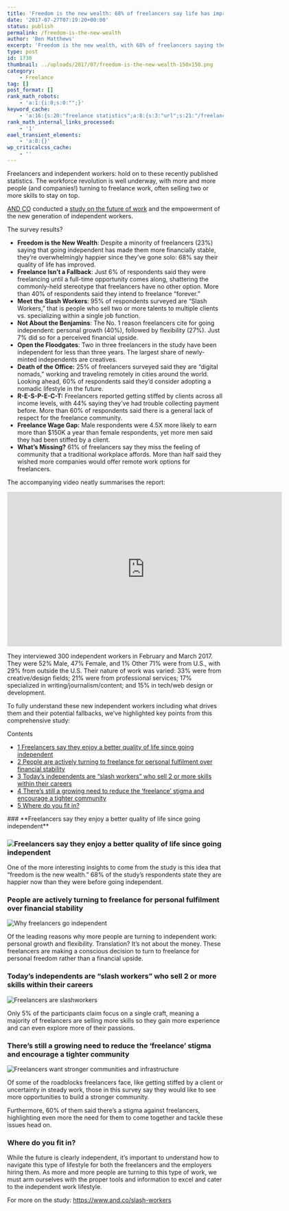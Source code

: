 ```yaml
---
title: 'Freedom is the new wealth: 68% of freelancers say life has improved since going independent'
date: '2017-07-27T07:19:20+00:00'
status: publish
permalink: /freedom-is-the-new-wealth
author: 'Ben Matthews'
excerpt: 'Freedom is the new wealth, with 68% of freelancers saying they are happier now than they were before going independent.'
type: post
id: 1730
thumbnail: ../uploads/2017/07/freedom-is-the-new-wealth-150x150.png
category:
    - Freelance
tag: []
post_format: []
rank_math_robots:
    - 'a:1:{i:0;s:0:"";}'
keyword_cache:
    - 'a:16:{s:20:"freelance statistics";a:8:{s:3:"url";s:21:"/freelance-statistics";s:5:"times";s:0:"";s:7:"between";s:0:"";s:6:"before";s:0:"";s:5:"after";s:0:"";s:4:"case";N;s:8:"nofollow";N;s:9:"newwindow";N;}s:19:"freelance portfolio";a:8:{s:3:"url";s:30:"/courses/freelance-portfolios/";s:5:"times";s:0:"";s:7:"between";s:0:"";s:6:"before";s:0:"";s:5:"after";s:0:"";s:4:"case";N;s:8:"nofollow";N;s:9:"newwindow";N;}s:19:"accounting software";a:8:{s:3:"url";s:33:"/best-online-accounting-software/";s:5:"times";s:0:"";s:7:"between";s:0:"";s:6:"before";s:0:"";s:5:"after";s:0:"";s:4:"case";N;s:8:"nofollow";N;s:9:"newwindow";N;}s:19:"freelance community";a:8:{s:3:"url";s:20:"/freelance-community";s:5:"times";s:0:"";s:7:"between";s:0:"";s:6:"before";s:0:"";s:5:"after";s:0:"";s:4:"case";N;s:8:"nofollow";N;s:9:"newwindow";N;}s:19:"freelance questions";a:8:{s:3:"url";s:20:"/freelance-community";s:5:"times";s:0:"";s:7:"between";s:0:"";s:6:"before";s:0:"";s:5:"after";s:0:"";s:4:"case";N;s:8:"nofollow";N;s:9:"newwindow";N;}s:18:"freelance expenses";a:8:{s:3:"url";s:19:"/freelance-expenses";s:5:"times";s:0:"";s:7:"between";s:0:"";s:6:"before";s:0:"";s:5:"after";s:0:"";s:4:"case";N;s:8:"nofollow";N;s:9:"newwindow";N;}s:18:"freelance training";a:8:{s:3:"url";s:8:"/courses";s:5:"times";s:0:"";s:7:"between";s:0:"";s:6:"before";s:0:"";s:5:"after";s:0:"";s:4:"case";N;s:8:"nofollow";N;s:9:"newwindow";N;}s:15:"freelance tools";a:8:{s:3:"url";s:21:"/best-freelance-tools";s:5:"times";s:0:"";s:7:"between";s:0:"";s:6:"before";s:0:"";s:5:"after";s:0:"";s:4:"case";N;s:8:"nofollow";N;s:9:"newwindow";N;}s:15:"freelance rates";a:8:{s:3:"url";s:16:"/freelance-rates";s:5:"times";s:0:"";s:7:"between";s:0:"";s:6:"before";s:0:"";s:5:"after";s:0:"";s:4:"case";N;s:8:"nofollow";N;s:9:"newwindow";N;}s:14:"freelance work";a:8:{s:3:"url";s:15:"/freelance-work";s:5:"times";s:0:"";s:7:"between";s:0:"";s:6:"before";s:0:"";s:5:"after";s:0:"";s:4:"case";N;s:8:"nofollow";N;s:9:"newwindow";N;}s:14:"freelance jobs";a:8:{s:3:"url";s:15:"/freelance-jobs";s:5:"times";s:0:"";s:7:"between";s:0:"";s:6:"before";s:0:"";s:5:"after";s:0:"";s:4:"case";N;s:8:"nofollow";N;s:9:"newwindow";N;}s:13:"balance sheet";a:8:{s:3:"url";s:46:"https://freetrain.co/balance-sheet-definition/";s:5:"times";s:0:"";s:7:"between";s:0:"";s:6:"before";s:0:"";s:5:"after";s:0:"";s:4:"case";N;s:8:"nofollow";N;s:9:"newwindow";N;}s:7:"courses";a:8:{s:3:"url";s:8:"/courses";s:5:"times";s:0:"";s:7:"between";s:0:"";s:6:"before";s:0:"";s:5:"after";s:0:"";s:4:"case";N;s:8:"nofollow";N;s:9:"newwindow";N;}s:5:"rates";a:8:{s:3:"url";s:16:"/freelance-rates";s:5:"times";s:0:"";s:7:"between";s:0:"";s:6:"before";s:0:"";s:5:"after";s:0:"";s:4:"case";N;s:8:"nofollow";N;s:9:"newwindow";N;}s:4:"ir35";a:8:{s:3:"url";s:5:"/ir35";s:5:"times";s:0:"";s:7:"between";s:0:"";s:6:"before";s:0:"";s:5:"after";s:0:"";s:4:"case";N;s:8:"nofollow";N;s:9:"newwindow";N;}s:13:"keywords_time";i:1565617899;}'
rank_math_internal_links_processed:
    - '1'
eael_transient_elements:
    - 'a:0:{}'
wp_criticalcss_cache:
    - ''
---
```

Freelancers and independent workers: hold on to these recently published statistics. The workforce revolution is well underway, with more and more people (and companies!) turning to freelance work, often selling two or more skills to stay on top.

[<span style="font-weight: 400;">AND CO</span>](https://www.and.co/)<span style="font-weight: 400;"> conducted a </span>[<span style="font-weight: 400;">study on the future of work</span>](https://www.and.co/slash-workers)<span style="font-weight: 400;"> and the empowerment of the new generation of independent workers. </span>

<span style="font-weight: 400;">The survey results?</span>

- **Freedom is the New Wealth**<span style="font-weight: 400;">: Despite a minority of freelancers (23%) saying that going independent has made them more financially stable, they’re overwhelmingly happier since they’ve gone solo: 68% say their quality of life has improved.</span>
- **Freelance Isn’t a Fallback**<span style="font-weight: 400;">: Just 6% of respondents said they were freelancing until a full-time opportunity comes along, shattering the commonly-held stereotype that freelancers have no other option. </span><span style="font-weight: 400;">More than 40% of respondents said they intend to freelance “forever.”</span>
- **Meet the Slash Workers**<span style="font-weight: 400;">: 95% of respondents surveyed are “Slash Workers,” that is people who sell two or more talents to multiple clients vs. specializing within a single job function.</span>
- **Not About the Benjamins**<span style="font-weight: 400;">: The No. 1 reason freelancers cite for going independent: personal growth (40%), followed by flexibility (27%). Just 7% did so for a perceived financial upside.</span>
- **Open the Floodgates**<span style="font-weight: 400;">: Two in three freelancers in the study have been independent for less than three years. The largest share of newly-minted independents are creatives.</span>
- **Death of the Office:**<span style="font-weight: 400;"> 25% of freelancers surveyed said they are “digital nomads,” working and traveling remotely in cities around the world. Looking ahead, 60% of respondents said they’d consider adopting a nomadic lifestyle in the future.</span>
- **R-E-S-P-E-C-T:** <span style="font-weight: 400;">Freelancers reported getting stiffed by clients across all income levels, with 44% saying they’ve had trouble collecting payment before. More than 60% of respondents said there is a general lack of respect for the freelance community.</span>
- **Freelance Wage Gap:** <span style="font-weight: 400;">Male respondents were 4.5X more likely to earn more than $150K a year than female respondents, yet more men said they had been stiffed by a client.</span>
- **What’s Missing?**<span style="font-weight: 400;"> 61% of freelancers say they miss the feeling of community that a traditional workplace affords. More than half said they wished more companies would offer remote work options for freelancers.</span>

The accompanying video neatly summarises the report:

<iframe allowfullscreen="allowfullscreen" frameborder="0" height="360" src="https://player.vimeo.com/video/216403651" width="640"></iframe>

<span style="font-weight: 400;">They interviewed 300 independent workers in February and March 2017. They were 52% Male, 47% Female, and 1% Other 71% were from U.S., with 29% from outside the U.S. Their nature of work was varied: 33% were from creative/design fields; 21% were from professional services; 17% specialized in writing/journalism/content; and 15% in tech/web design or development.</span>

To fully understand these new independent workers including what drives them and their potential fallbacks, we’ve highlighted key points from this comprehensive study:

<div class="no_bullets" id="toc_container">Contents

- [<span class="toc_number toc_depth_1">1</span> Freelancers say they enjoy a better quality of life since going independent](#Freelancers_say_they_enjoy_a_better_quality_of_life_since_going_independent)
- [<span class="toc_number toc_depth_1">2</span> People are actively turning to freelance for personal fulfilment over financial stability](#People_are_actively_turning_to_freelance_for_personal_fulfilment_over_financial_stability)
- [<span class="toc_number toc_depth_1">3</span> Today’s independents are “slash workers” who sell 2 or more skills within their careers](#Todays_independents_are_slash_workers_who_sell_2_or_more_skills_within_their_careers)
- [<span class="toc_number toc_depth_1">4</span> There’s still a growing need to reduce the ‘freelance’ stigma and encourage a tighter community](#Theres_still_a_growing_need_to_reduce_the_freelance_stigma_and_encourage_a_tighter_community)
- [<span class="toc_number toc_depth_1">5</span> Where do you fit in?](#Where_do_you_fit_in)

</div>### <span id="Freelancers_say_they_enjoy_a_better_quality_of_life_since_going_independent">**Freelancers say they enjoy a better quality of life since going independent**</span>

### ![Freelancers say they enjoy a better quality of life since going independent](../uploads/2017/07/Freelancers-say-they-enjoy-a-better-quality-of-life-since-going-independent.png)

<span style="font-weight: 400;">One of the more interesting insights to come from the study is this idea that “freedom is the new wealth.” 68% of the study’s respondents state they are happier now than they were before going independent.</span>

### <span id="People_are_actively_turning_to_freelance_for_personal_fulfilment_over_financial_stability">**People are actively turning to freelance for personal fulfilment over financial stability**</span>

![Why freelancers go independent](../uploads/2017/07/Why-freelancers-go-independent.png)

Of the leading reasons why more people are turning to independent work: personal growth and flexibility. Translation? It’s not about the money. These freelancers are making a conscious decision to turn to freelance for personal freedom rather than a financial upside.

### <span id="Todays_independents_are_slash_workers_who_sell_2_or_more_skills_within_their_careers">**Today’s independents are “slash workers” who sell 2 or more skills within their careers**</span>

![Freelancers are slashworkers](../uploads/2017/07/Freelancers-are-slashworkers.png)

<span style="font-weight: 400;">Only 5% of the participants claim focus on a single craft, meaning a majority of freelancers are selling more skills so they gain more experience and can even explore more of their passions. </span>

### <span id="Theres_still_a_growing_need_to_reduce_the_freelance_stigma_and_encourage_a_tighter_community">**There’s still a growing need to reduce the ‘freelance’ stigma and encourage a tighter community**</span>

![Freelancers want stronger communities and infrastructure](../uploads/2017/07/Freelancers-want-stronger-communities-and-infrastructure.png)

<span style="font-weight: 400;">Of some of the roadblocks freelancers face, like getting stiffed by a client or uncertainty in steady work, those in this survey say they would like to see more opportunities to build a stronger community. </span>

<span style="font-weight: 400;">Furthermore, 60% of them said there’s a stigma against freelancers, highlighting even more the need for them to come together and tackle these issues head on.</span>

### <span id="Where_do_you_fit_in">**Where do you fit in?**</span>

While the future is clearly independent, it’s important to understand how to navigate this type of lifestyle for both the freelancers and the employers hiring them. As more and more people are turning to this type of work, we must arm ourselves with the proper tools and information to excel and cater to the independent work lifestyle.

<span style="font-weight: 400;">For more on the study: </span>[<span style="font-weight: 400;">https://www.and.co/slash-workers</span>](https://www.and.co/slash-workers)